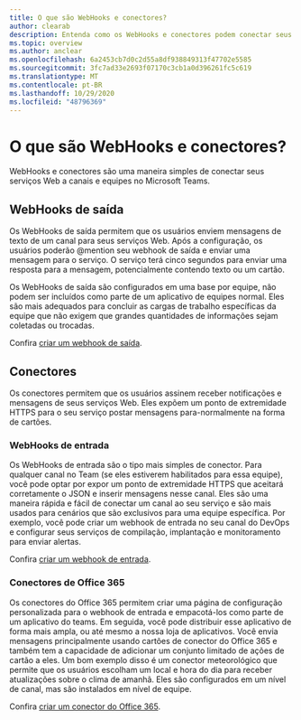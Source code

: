 ```yaml
---
title: O que são WebHooks e conectores?
author: clearab
description: Entenda como os WebHooks e conectores podem conectar seus serviços Web ao cliente do teams.
ms.topic: overview
ms.author: anclear
ms.openlocfilehash: 6a2453cb7d0c2d55a8df938849313f47702e5585
ms.sourcegitcommit: 3fc7ad33e2693f07170c3cb1a0d396261fc5c619
ms.translationtype: MT
ms.contentlocale: pt-BR
ms.lasthandoff: 10/29/2020
ms.locfileid: "48796369"
---
```

# <a name="what-are-webhooks-and-connectors"></a>O que são WebHooks e conectores?

WebHooks e conectores são uma maneira simples de conectar seus serviços Web a canais e equipes no Microsoft Teams. 

## <a name="outgoing-webhooks"></a>WebHooks de saída

Os WebHooks de saída permitem que os usuários enviem mensagens de texto de um canal para seus serviços Web. Após a configuração, os usuários poderão @mention seu webhook de saída e enviar uma mensagem para o serviço. O serviço terá cinco segundos para enviar uma resposta para a mensagem, potencialmente contendo texto ou um cartão.

Os WebHooks de saída são configurados em uma base por equipe, não podem ser incluídos como parte de um aplicativo de equipes normal. Eles são mais adequados para concluir as cargas de trabalho específicas da equipe que não exigem que grandes quantidades de informações sejam coletadas ou trocadas.

Confira [criar um webhook de saída](~/webhooks-and-connectors/how-to/add-outgoing-webhook.md).

## <a name="connectors"></a>Conectores

Os conectores permitem que os usuários assinem receber notificações e mensagens de seus serviços Web. Eles expõem um ponto de extremidade HTTPS para o seu serviço postar mensagens para-normalmente na forma de cartões.

### <a name="incoming-webhooks"></a>WebHooks de entrada

Os WebHooks de entrada são o tipo mais simples de conector. Para qualquer canal no Team (se eles estiverem habilitados para essa equipe), você pode optar por expor um ponto de extremidade HTTPS que aceitará corretamente o JSON e inserir mensagens nesse canal. Eles são uma maneira rápida e fácil de conectar um canal ao seu serviço e são mais usados para cenários que são exclusivos para uma equipe específica. Por exemplo, você pode criar um webhook de entrada no seu canal do DevOps e configurar seus serviços de compilação, implantação e monitoramento para enviar alertas.

Confira [criar um webhook de entrada](~/webhooks-and-connectors/how-to/add-incoming-webhook.md).

### <a name="office-365-connectors"></a>Conectores de Office 365

Os conectores do Office 365 permitem criar uma página de configuração personalizada para o webhook de entrada e empacotá-los como parte de um aplicativo do teams. Em seguida, você pode distribuir esse aplicativo de forma mais ampla, ou até mesmo a nossa loja de aplicativos. Você envia mensagens principalmente usando cartões de conector do Office 365 e também tem a capacidade de adicionar um conjunto limitado de ações de cartão a eles. Um bom exemplo disso é um conector meteorológico que permite que os usuários escolham um local e hora do dia para receber atualizações sobre o clima de amanhã. Eles são configurados em um nível de canal, mas são instalados em nível de equipe.

Confira [criar um conector do Office 365](~/webhooks-and-connectors/how-to/connectors-creating.md).
